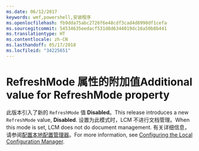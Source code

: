 ```yaml
---
ms.date: 06/12/2017
keywords: wmf,powershell,安装程序
ms.openlocfilehash: fb9dda75abc2726f6e48cdf3cad4d8990df1cefa
ms.sourcegitcommit: 54534635eedacf531d8d6344019dc16a50b8b441
ms.translationtype: HT
ms.contentlocale: zh-CN
ms.lasthandoff: 05/17/2018
ms.locfileid: "34225651"
---
```

# <a name="additional-value-for-refreshmode-property"></a><span data-ttu-id="4ab93-102">RefreshMode 属性的附加值</span><span class="sxs-lookup"><span data-stu-id="4ab93-102">Additional value for RefreshMode property</span></span>

<span data-ttu-id="4ab93-103">此版本引入了新的 `RefreshMode` 值 **Disabled**。</span><span class="sxs-lookup"><span data-stu-id="4ab93-103">This release introduces a new `RefreshMode` value, **Disabled**.</span></span> <span data-ttu-id="4ab93-104">设置为此模式时，LCM 不进行文档管理。</span><span class="sxs-lookup"><span data-stu-id="4ab93-104">When this mode is set, LCM does not do document management.</span></span> <span data-ttu-id="4ab93-105">有关详细信息，请参阅[配置本地配置管理器](https://msdn.microsoft.com/powershell/dsc/metaconfig)。</span><span class="sxs-lookup"><span data-stu-id="4ab93-105">For more information, see [Configuring the Local Configuration Manager](https://msdn.microsoft.com/powershell/dsc/metaconfig).</span></span>
